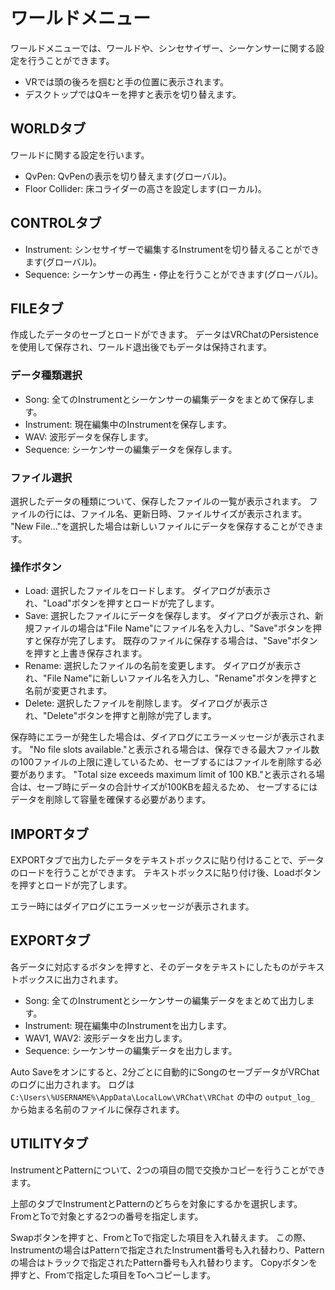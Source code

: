 # ワールドメニュー

ワールドメニューでは、ワールドや、シンセサイザー、シーケンサーに関する設定を行うことができます。

* VRでは頭の後ろを掴むと手の位置に表示されます。
* デスクトップではQキーを押すと表示を切り替えます。

## WORLDタブ

ワールドに関する設定を行います。

* QvPen: QvPenの表示を切り替えます(グローバル)。
* Floor Collider: 床コライダーの高さを設定します(ローカル)。

## CONTROLタブ

* Instrument: シンセサイザーで編集するInstrumentを切り替えることができます(グローバル)。
* Sequence: シーケンサーの再生・停止を行うことができます(グローバル)。

## FILEタブ

作成したデータのセーブとロードができます。
データはVRChatのPersistenceを使用して保存され、ワールド退出後でもデータは保持されます。

### データ種類選択

* Song: 全てのInstrumentとシーケンサーの編集データをまとめて保存します。
* Instrument: 現在編集中のInstrumentを保存します。
* WAV: 波形データを保存します。
* Sequence: シーケンサーの編集データを保存します。

### ファイル選択

選択したデータの種類について、保存したファイルの一覧が表示されます。
ファイルの行には、ファイル名、更新日時、ファイルサイズが表示されます。
"New File..."を選択した場合は新しいファイルにデータを保存することができます。

### 操作ボタン

* Load: 選択したファイルをロードします。
  ダイアログが表示され、"Load"ボタンを押すとロードが完了します。
* Save: 選択したファイルにデータを保存します。
  ダイアログが表示され、新規ファイルの場合は"File Name"にファイル名を入力し、"Save"ボタンを押すと保存が完了します。
  既存のファイルに保存する場合は、"Save"ボタンを押すと上書き保存されます。
* Rename: 選択したファイルの名前を変更します。
  ダイアログが表示され、"File Name"に新しいファイル名を入力し、"Rename"ボタンを押すと名前が変更されます。
* Delete: 選択したファイルを削除します。
  ダイアログが表示され、"Delete"ボタンを押すと削除が完了します。

保存時にエラーが発生した場合は、ダイアログにエラーメッセージが表示されます。
"No file slots available."と表示される場合は、保存できる最大ファイル数の100ファイルの上限に達しているため、セーブするにはファイルを削除する必要があります。
"Total size exceeds maximum limit of 100 KB."と表示される場合は、セーブ時にデータの合計サイズが100KBを超えるため、
セーブするにはデータを削除して容量を確保する必要があります。

## IMPORTタブ

EXPORTタブで出力したデータをテキストボックスに貼り付けることで、データのロードを行うことができます。
テキストボックスに貼り付け後、Loadボタンを押すとロードが完了します。

エラー時にはダイアログにエラーメッセージが表示されます。

## EXPORTタブ

各データに対応するボタンを押すと、そのデータをテキストにしたものがテキストボックスに出力されます。

* Song: 全てのInstrumentとシーケンサーの編集データをまとめて出力します。
* Instrument: 現在編集中のInstrumentを出力します。
* WAV1, WAV2: 波形データを出力します。
* Sequence: シーケンサーの編集データを出力します。

Auto Saveをオンにすると、2分ごとに自動的にSongのセーブデータがVRChatのログに出力されます。
ログは `C:\Users\%USERNAME%\AppData\LocalLow\VRChat\VRChat` の中の `output_log_` から始まる名前のファイルに保存されます。

## UTILITYタブ

InstrumentとPatternについて、2つの項目の間で交換かコピーを行うことができます。

上部のタブでInstrumentとPatternのどちらを対象にするかを選択します。
FromとToで対象とする2つの番号を指定します。

Swapボタンを押すと、FromとToで指定した項目を入れ替えます。
この際、Instrumentの場合はPatternで指定されたInstrument番号も入れ替わり、Patternの場合はトラックで指定されたPattern番号も入れ替わります。
Copyボタンを押すと、Fromで指定した項目をToへコピーします。
